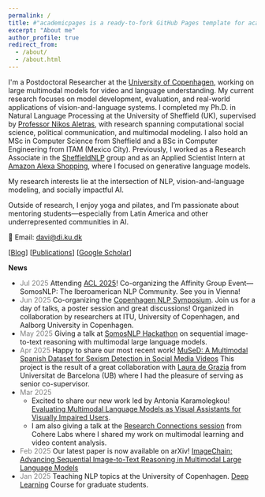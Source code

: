 ```yaml
---
permalink: /
title: #"academicpages is a ready-to-fork GitHub Pages template for academic personal websites"
excerpt: "About me"
author_profile: true
redirect_from: 
  - /about/
  - /about.html
---
```


I'm a Postdoctoral Researcher at the [University of Copenhagen](https://coastalcph.github.io/), working on large multimodal models for video and language understanding. My current research focuses on model development, evaluation, and real-world applications of vision-and-language systems. I completed my Ph.D. in Natural Language Processing at the University of Sheffield (UK), supervised by [Professor Nikos Aletras](http://nikosaletras.com/), with research spanning computational social science, political communication, and multimodal modeling. I also hold an MSc in Computer Science from Sheffield and a BSc in Computer Engineering from ITAM (Mexico City). Previously, I worked as a Research Associate in the [SheffieldNLP](https://www.sheffield.ac.uk/dcs/research/groups/natural-language-processing) group and as an Applied Scientist Intern at [Amazon Alexa Shopping](https://www.amazon.science/), where I focused on generative language models.

My research interests lie at the intersection of NLP, vision-and-language modeling, and socially impactful AI. 

Outside of research, I enjoy yoga and pilates, and I’m passionate about mentoring students—especially from Latin America and other underrepresented communities in AI. 

📧 Email: davi@di.ku.dk


[[Blog](https://danaesavi.github.io/cv/)] [[Publications](https://danaesavi.github.io/publications/)] [[Google Scholar](https://scholar.google.co.uk/citations?user=jafwsyYAAAAJ&hl=en)] 


__News__
- <span style="color:gray;">Jul 2025</span> Attending [ACL 2025](https://2025.aclweb.org/)! Co-organizing the Affinity Group Event—SomosNLP: The Iberoamerican NLP Community. See you in Vienna!
- <span style="color:gray;">Jun 2025</span> Co-organizing the [Copenhagen NLP Symposium](https://cphnlp.github.io/). Join us for a day of talks, a poster session and great discussions! Organized in collaboration by researchers at ITU, University of Copenhagen, and Aalborg University in Copenhagen.
- <span style="color:gray;">May 2025</span> Giving a talk at [SomosNLP Hackathon](https://www.linkedin.com/posts/somosnlp_el-razonamiento-sobre-secuencias-de-im%C3%A1genes-activity-7325264841152053248-fwBv?utm_source=share&utm_medium=member_desktop&rcm=ACoAABtVjxEBdfaXUkqZ9BWDHjUKCmI0OFinZ7g) on sequential image-to-text reasoning with multimodal large language models.
- <span style="color:gray;">Apr 2025</span> Happy to share our most recent work! [MuSeD: A Multimodal Spanish Dataset for Sexism Detection in Social Media Videos](https://arxiv.org/abs/2504.11169) This project is the result of a great collaboration with [Laura de Grazia](https://clic.ub.edu/en/l_de-grazia) from Universitat de Barcelona (UB) where I had the pleasure of serving as senior co-supervisor.
- <span style="color:gray;">Mar 2025</span>
  - Excited to share our new work led by Antonia Karamolegkou! [Evaluating Multimodal Language Models as Visual Assistants for Visually Impaired Users](https://arxiv.org/abs/2503.22610).
  - I am also giving a talk at the [Research Connections session](https://www.linkedin.com/feed/update/urn:li:activity:7304808166670696448/) from Cohere Labs where I shared my work on multimodal learning and video content analysis.
- <span style="color:gray;">Feb 2025</span> Our latest paper is now available on arXiv! [ImageChain: Advancing Sequential Image-to-Text Reasoning in Multimodal Large Language Models](https://arxiv.org/abs/2502.19409) 
- <span style="color:gray;">Jan 2025</span> Teaching NLP topics at the University of Copenhagen. [Deep Learning](https://kurser.ku.dk/course/ndak22002u/2023-2024) Course for graduate students. 





